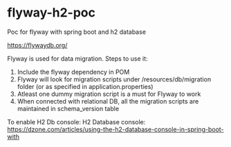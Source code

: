 # flyway-h2-poc
Poc for flyway with spring boot and h2 database


https://flywaydb.org/

Flyway is used for data migration. Steps to use it:

1. Include the flyway dependency in POM
2. Flyway will look for migration scripts under /resources/db/migration folder (or as specified in application.properties)
3. Atleast one dummy migration script is a must for Flyway to work
4. When connected with relational DB, all the migration scripts are maintained in schema_version table


To enable H2 Db console:
H2 Database console: https://dzone.com/articles/using-the-h2-database-console-in-spring-boot-with


